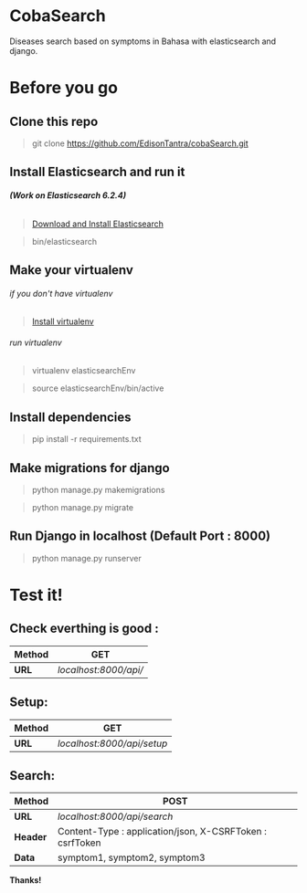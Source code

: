 # CobaSearch

Diseases search based on symptoms in Bahasa with elasticsearch and django.

# Before you go
## Clone this repo
>git clone https://github.com/EdisonTantra/cobaSearch.git

## Install Elasticsearch and run it
###### **(Work on Elasticsearch 6.2.4)**

> [Download and Install Elasticsearch](http://https://www.elastic.co/guide/en/elasticsearch/reference/current/install-elasticsearch.html "Download and Install Elasticsearch")

>bin/elasticsearch

## Make your virtualenv
###### if you don't have virtualenv
>[Install virtualenv](https://virtualenv.pypa.io/en/stable/installation/ "Install virtualenv")

###### run virtualenv
>virtualenv elasticsearchEnv

>source elasticsearchEnv/bin/active

## Install dependencies
>pip install -r requirements.txt

## Make migrations for django
>python manage.py makemigrations

>python manage.py migrate

## Run Django in localhost (Default Port : 8000)
>python manage.py runserver

# Test it!

## Check everthing is good :
 **Method**|  GET  
 --------- | ---------
  **URL**  |  *localhost:8000/api/*

## Setup:
 **Method**|  GET  
 --------- | ---------
  **URL**  |  *localhost:8000/api/setup*

## Search:
 **Method**  | POST  
 ----------- | -----------
  **URL**    |  *localhost:8000/api/search* 
 **Header**  | Content-Type : application/json,  X-CSRFToken : csrfToken
  **Data**   | symptom1, symptom2, symptom3

**Thanks!**